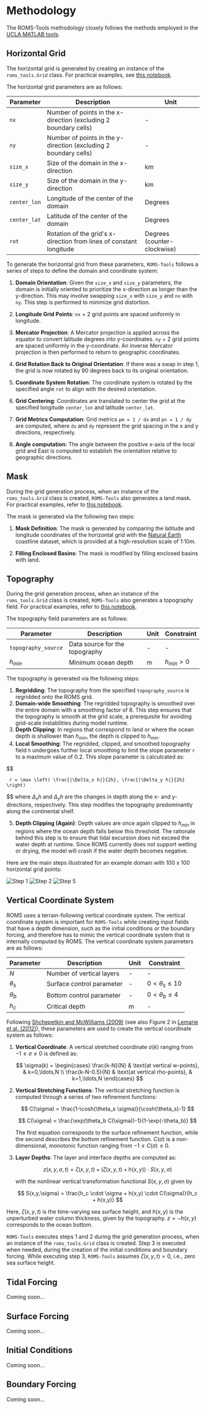 # Methodology

The ROMS-Tools methodology closely follows the methods employed in the [UCLA MATLAB tools](https://github.com/nmolem/ucla-tools/tree/main).

## Horizontal Grid

The horizontal grid is generated by creating an instance of the `roms_tools.Grid` class. For practical examples, see [this notebook](grid.ipynb).

The horizontal grid parameters are as follows:

| Parameter    | Description                                                       | Unit                        |
|--------------|-------------------------------------------------------------------|-----------------------------|
| `nx`         | Number of points in the x-direction (excluding 2 boundary cells)   | -                           |
| `ny`         | Number of points in the y-direction (excluding 2 boundary cells)   | -                           |
| `size_x`     | Size of the domain in the x-direction                             | km                          |
| `size_y`     | Size of the domain in the y-direction                             | km                          |
| `center_lon` | Longitude of the center of the domain                             | Degrees                     |
| `center_lat` | Latitude of the center of the domain                              | Degrees                     |
| `rot`        | Rotation of the grid's x-direction from lines of constant longitude | Degrees (counter-clockwise) |

To generate the horizontal grid from these parameters, `ROMS-Tools` follows a series of steps to define the domain and coordinate system:

1. **Domain Orientation**: Given the `size_x` and `size_y` parameters, the domain is initially oriented to prioritize the x-direction as longer than the y-direction. This may involve swapping `size_x` with `size_y` and `nx` with `ny`. This step is performed to minimize grid distortion.

2. **Longitude Grid Points**: `nx` + 2 grid points are spaced uniformly in longitude.

3. **Mercator Projection**: A Mercator projection is applied across the equator to convert latitude degrees into y-coordinates. `ny` + 2 grid points are spaced uniformly in the y-coordinate. An inverse Mercator projection is then performed to return to geographic coordinates.

4. **Grid Rotation Back to Original Orientation**: If there was a swap in step 1, the grid is now rotated by 90 degrees back to its original orientation.

5. **Coordinate System Rotation**: The coordinate system is rotated by the specified angle `rot` to align with the desired orientation.

6. **Grid Centering**: Coordinates are translated to center the grid at the specified longitude `center_lon` and latitude `center_lat`.

7. **Grid Metrics Computation**: Grid metrics `pm = 1 / dx` and `pn = 1 / dy` are computed, where `dx` and `dy` represent the grid spacing in the x and y directions, respectively.

8. **Angle computation**: The angle between the positive x-axis of the local grid and East is computed to establish the orientation relative to geographic directions.

## Mask

During the grid generation process, when an instance of the `roms_tools.Grid` class is created, `ROMS-Tools` also generates a land mask. For practical examples, refer to [this notebook](grid.ipynb).

The mask is generated via the following two steps:

1. **Mask Definition**: The mask is generated by comparing the latitude and longitude coordinates of the horizontal grid with the [Natural Earth](https://www.naturalearthdata.com/) coastline dataset, which is provided at a high-resolution scale of 1:10m.

2. **Filling Enclosed Basins**: The mask is modified by filling enclosed basins with land.

## Topography

During the grid generation process, when an instance of the `roms_tools.Grid` class is created, `ROMS-Tools` also generates a topography field. For practical examples, refer to [this notebook](grid.ipynb).

The topography field parameters are as follows:

| Parameter            | Description                                           | Unit | Constraint         |
|----------------------|-------------------------------------------------------|------|---------------------|
| `topography_source`   | Data source for the topography                        | -    | -                   |
| $h_{min}$               | Minimum ocean depth                                   | m    | $h_{min} > 0$


The topography is generated via the following steps:

1. **Regridding**: The topography from the specified `topography_source` is regridded onto the ROMS grid.
2. **Domain-wide Smoothing**: The regridded topography is smoothed over the entire domain with a smoothing factor of 8. This step ensures that the topography is smooth at the grid scale, a prerequisite for avoiding grid-scale instabilities during model runtime.
3. **Depth Clipping**: In regions that correspond to land or where the ocean depth is shallower than $h_{min}$, the depth is clipped to $h_{min}$.
4. **Local Smoothing**: The regridded, clipped, and smoothed topography field `h` undergoes further local smoothing to limit the slope parameter `r` to a maximum value of 0.2. This slope parameter is calculcated as:

$$

     r = \max \left( \frac{|\Delta_x h|}{2h}, \frac{|\Delta_y h|}{2h} \right)

$$
where $\Delta_x h$ and $\Delta_y h$ are the changes in depth along the x- and y-directions, respectively. This step modifies the topography predominantly along the continental shelf.

5. **Depth Clipping (Again)**: Depth values are once again clipped to $h_{min}$ in regions where the ocean depth falls below this threshold. The rationale behind this step is to ensure that tidal excursion does not exceed the water depth at runtime. Since ROMS currently does not support wetting or drying, the model will crash if the water depth becomes negative.

Here are the main steps illustrated for an example domain with 100 x 100 horizontal grid points:

![Step 1](images/step1.png)
![Step 2](images/step2.png)
![Step 5](images/step5.png)

## Vertical Coordinate System

ROMS uses a terrain-following vertical coordinate system. The vertical coordinate system is important for `ROMS-Tools` while creating input fields that have a depth dimension, such as the initial conditions or the boundary forcing, and therefore has to mimic the vertical coordinate system that is internally computed by ROMS. The vertical coordinate system parameters are as follows:

| Parameter                     | Description                                                | Unit | Constraint             |
|-------------------------------|------------------------------------------------------------|------|-------------------------|
| $N$                            | Number of vertical layers                                  | -    | -                       |
| $\theta_s$                          | Surface control parameter                                  | -    | $0 < \theta_s ≤ 10$          |
| $\theta_b$                          | Bottom control parameter                                   | -    | $0 < \theta_b ≤ 4$
| $h_c$                          | Critical depth                                             | m    | -                       |

Following [Shchepetkin and McWilliams (2009)](https://www.sciencedirect.com/science/article/pii/S0022103108001483) (see also Figure 2 in [Lemarie et al. (2012)](https://journals.ametsoc.org/view/journals/phoc/42/10/2012jpo03631.1.xml)), these parameters are used to create the vertical coordinate system as follows:

1. **Vertical Coordinate**: A vertical stretched coordinate $\sigma(k)$ ranging from $-1 ≤ \sigma ≤ 0$ is defined as:

   $$
   \sigma(k) =
   \begin{cases}
      \frac{k-N}{N} & \text{at vertical w-points}, & k=0,\ldots,N \\
      \frac{k-N-0.5}{N} & \text{at vertical rho-points}, & k=1,\ldots,N
   \end{cases}
   $$

2. **Vertical Stretching Functions**: The vertical stretching function is computed through a series of two refinement functions:

   $$
   C(\sigma) = \frac{1-\cosh(\theta_s \sigma)}{\cosh(\theta_s)-1}
   $$

   $$
   C(\sigma) = \frac{\exp(\theta_b C(\sigma))-1}{1-\exp(-\theta_b)}
   $$

   The first equation corresponds to the surface refinement function, while the second describes the bottom refinement function. $C(\sigma)$ is a non-dimensional, monotonic function ranging from $-1 ≤ C(\sigma) ≤ 0$.

3. **Layer Depths**: The layer and interface depths are computed as:

   $$
   z(x,y,\sigma,t) = \zeta(x,y,t) + (\zeta(x,y,t) + h(x,y)) \cdot S(x,y,\sigma)
   $$

   with the nonlinear vertical transformation functional $S(x,y,\sigma)$ given by

   $$
   S(x,y,\sigma) = \frac{h_c \cdot \sigma + h(x,y) \cdot C(\sigma)}{h_c + h(x,y)}
   $$

Here, $\zeta(x,y,t)$ is the time-varying sea surface height, and $h(x,y)$ is the unperturbed water column thickness, given by the topography. $z = -h(x,y)$ corresponds to the ocean bottom.

`ROMS-Tools` executes steps 1 and 2 during the grid generation process, when an instance of the `roms_tools.Grid` class is created. Step 3 is executed when needed, during the creation of the initial conditions and boundary forcing. While executing step 3, `ROMS-Tools` assumes $\zeta(x,y,t) = 0$, i.e., zero sea surface height.

## Tidal Forcing

Coming soon...

## Surface Forcing

Coming soon...

## Initial Conditions

Coming soon...

## Boundary Forcing

Coming soon...
